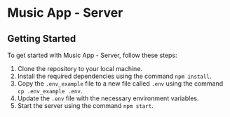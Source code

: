 # Music App - Server

## Getting Started

To get started with Music App - Server, follow these steps:

1. Clone the repository to your local machine.
2. Install the required dependencies using the command `npm install`.
3. Copy the `.env_example` file to a new file called `.env` using the command `cp .env_example .env`.
4. Update the `.env` file with the necessary environment variables.
5. Start the server using the command `npm start`.

